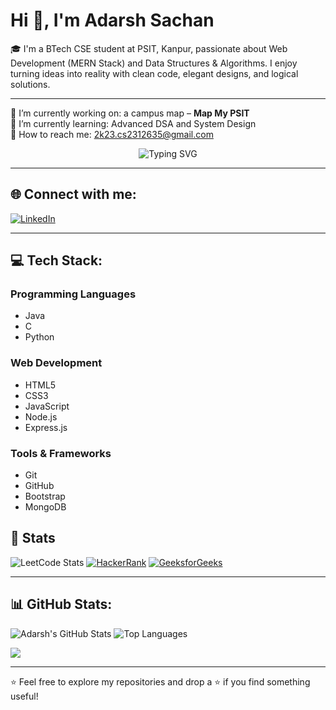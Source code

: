 # Hi 👋, I'm Adarsh Sachan

🎓 I'm a BTech CSE student at PSIT, Kanpur, passionate about Web Development (MERN Stack) and Data Structures & Algorithms. I enjoy turning ideas into reality with clean code, elegant designs, and logical solutions.

---

🔭 I’m currently working on: a campus map – **Map My PSIT**  
🌱 I’m currently learning: Advanced DSA and System Design  
💌 How to reach me: 2k23.cs2312635@gmail.com

<p align="center">
  <img src="https://readme-typing-svg.demolab.com?font=Fira+Code&size=24&duration=2000&pause=1000&center=true&vCenter=true&width=435&lines=Web+Developer;Full+Stack+Learner;ML+Explorer;Be+Better+Everyday" alt="Typing SVG" />
</p>

---

## 🌐 Connect with me:

[![LinkedIn](https://img.shields.io/badge/LinkedIn-blue?style=for-the-badge&logo=linkedin)](https://www.linkedin.com/in/adarshsachan01/)

---

## 💻 Tech Stack:

### Programming Languages
- Java
- C
- Python

### Web Development
- HTML5
- CSS3
- JavaScript
- Node.js
- Express.js

### Tools & Frameworks
- Git
- GitHub
- Bootstrap
- MongoDB

## 🧠 Stats

![LeetCode Stats](https://leetcard.jacoblin.cool/theadarsh1m?theme=dark&font=Baloo+Bhai&ext=contest)
[![HackerRank](https://img.shields.io/badge/HackerRank-2EC866?style=for-the-badge&logo=hackerrank&logoColor=white)](https://www.hackerrank.com/2k23_cs2312635)
[![GeeksforGeeks](https://img.shields.io/badge/GeeksforGeeks-0F9D58?style=for-the-badge&logo=geeksforgeeks&logoColor=white)](https://auth.geeksforgeeks.org/user/theadarsh/practice/)

---

## 📊 GitHub Stats:

![Adarsh's GitHub Stats](https://github-readme-stats.vercel.app/api?username=theadarsh1m&show_icons=true&theme=radical)
![Top Languages](https://github-readme-stats.vercel.app/api/top-langs/?username=theadarsh1m&layout=compact&theme=radical)

![](https://komarev.com/ghpvc/?username=AdarshSachan&color=blue)

---

⭐️ Feel free to explore my repositories and drop a ⭐️ if you find something useful!
